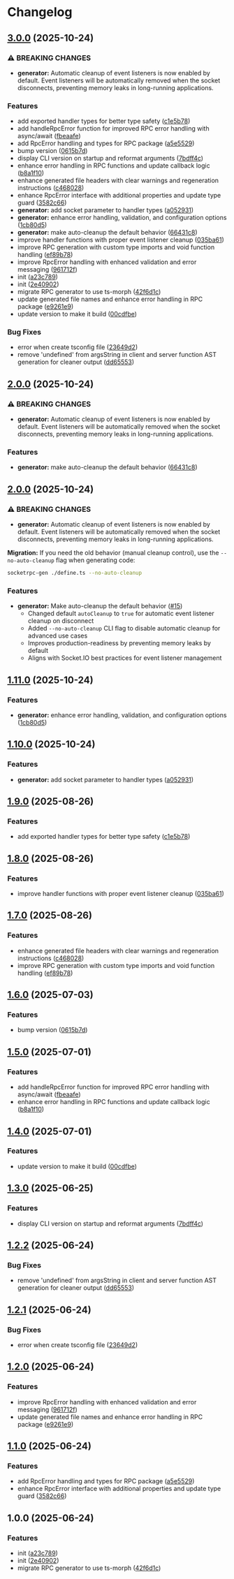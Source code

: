 # Changelog

## [3.0.0](https://github.com/nguyenvanduocit/socketrpc-gen/compare/v2.0.0...v3.0.0) (2025-10-24)


### ⚠ BREAKING CHANGES

* **generator:** Automatic cleanup of event listeners is now enabled by default. Event listeners will be automatically removed when the socket disconnects, preventing memory leaks in long-running applications.

### Features

* add exported handler types for better type safety ([c1e5b78](https://github.com/nguyenvanduocit/socketrpc-gen/commit/c1e5b7866adad1a0796abe2460e0a5f3227c7e17))
* add handleRpcError function for improved RPC error handling with async/await ([fbeaafe](https://github.com/nguyenvanduocit/socketrpc-gen/commit/fbeaafe945763aa4434d4ac3e6012e818cd26c43))
* add RpcError handling and types for RPC package ([a5e5529](https://github.com/nguyenvanduocit/socketrpc-gen/commit/a5e5529fc11a1574f7d9558c6d92dd94da3b5cb1))
* bump version ([0615b7d](https://github.com/nguyenvanduocit/socketrpc-gen/commit/0615b7d35469a5c532460f0f5a17b64ea33c91c9))
* display CLI version on startup and reformat arguments ([7bdff4c](https://github.com/nguyenvanduocit/socketrpc-gen/commit/7bdff4c656c329e86a262abc9651b67fe3693b63))
* enhance error handling in RPC functions and update callback logic ([b8a1f10](https://github.com/nguyenvanduocit/socketrpc-gen/commit/b8a1f10b3f19e368f3ddaa6edd9f8c61ff4e8638))
* enhance generated file headers with clear warnings and regeneration instructions ([c468028](https://github.com/nguyenvanduocit/socketrpc-gen/commit/c4680286ca937a9004d55d7267800dcf0675a38e))
* enhance RpcError interface with additional properties and update type guard ([3582c66](https://github.com/nguyenvanduocit/socketrpc-gen/commit/3582c66749ba223686ec5dbecd5c12113641cc6e))
* **generator:** add socket parameter to handler types ([a052931](https://github.com/nguyenvanduocit/socketrpc-gen/commit/a052931375f7e347975967b8b0f3ae31443138ae))
* **generator:** enhance error handling, validation, and configuration options ([1cb80d5](https://github.com/nguyenvanduocit/socketrpc-gen/commit/1cb80d5733d706cf6cfa7a3818b22566e75d4a5a))
* **generator:** make auto-cleanup the default behavior ([66431c8](https://github.com/nguyenvanduocit/socketrpc-gen/commit/66431c8c1d6e4d9daae7234cc3f372b57966d2dd))
* improve handler functions with proper event listener cleanup ([035ba61](https://github.com/nguyenvanduocit/socketrpc-gen/commit/035ba614cbbf6cf8ace7c5e509ee4f0cce1c62a3))
* improve RPC generation with custom type imports and void function handling ([ef89b78](https://github.com/nguyenvanduocit/socketrpc-gen/commit/ef89b78f4819d68fdc4299249fc205992ed9a5fa))
* improve RpcError handling with enhanced validation and error messaging ([961712f](https://github.com/nguyenvanduocit/socketrpc-gen/commit/961712f21bffa8097ed1f67576b07e402a03a00c))
* init ([a23c789](https://github.com/nguyenvanduocit/socketrpc-gen/commit/a23c789ea016fa9294b92a3fe5a68d3723dd8abb))
* init ([2e40902](https://github.com/nguyenvanduocit/socketrpc-gen/commit/2e40902a044f807545aea69c55c0535eba695f9a))
* migrate RPC generator to use ts-morph ([42f6d1c](https://github.com/nguyenvanduocit/socketrpc-gen/commit/42f6d1ca187bf6809924e0f393385eec3185931e))
* update generated file names and enhance error handling in RPC package ([e9261e9](https://github.com/nguyenvanduocit/socketrpc-gen/commit/e9261e938d443aee4d49944670c82af9f2adddd6))
* update version to make it build ([00cdfbe](https://github.com/nguyenvanduocit/socketrpc-gen/commit/00cdfbe1820843d4d5ba5145af20e2da0d6dade0))


### Bug Fixes

* error when create tsconfig file ([23649d2](https://github.com/nguyenvanduocit/socketrpc-gen/commit/23649d2460bd825cd5065bd82e15d93b24f14211))
* remove 'undefined' from argsString in client and server function AST generation for cleaner output ([dd65553](https://github.com/nguyenvanduocit/socketrpc-gen/commit/dd65553fe1e65b2e549f2227c31a34208f3c465c))

## [2.0.0](https://github.com/nguyenvanduocit/socketrpc-gen/compare/v1.11.0...v2.0.0) (2025-10-24)


### ⚠ BREAKING CHANGES

* **generator:** Automatic cleanup of event listeners is now enabled by default. Event listeners will be automatically removed when the socket disconnects, preventing memory leaks in long-running applications.

### Features

* **generator:** make auto-cleanup the default behavior ([66431c8](https://github.com/nguyenvanduocit/socketrpc-gen/commit/66431c8c1d6e4d9daae7234cc3f372b57966d2dd))

## [2.0.0](https://github.com/nguyenvanduocit/socketrpc-gen/compare/v1.11.0...v2.0.0) (2025-10-24)


### ⚠ BREAKING CHANGES

* **generator:** Automatic cleanup of event listeners is now enabled by default. Event listeners will be automatically removed when the socket disconnects, preventing memory leaks in long-running applications.

**Migration:** If you need the old behavior (manual cleanup control), use the `--no-auto-cleanup` flag when generating code:
```bash
socketrpc-gen ./define.ts --no-auto-cleanup
```

### Features

* **generator:** Make auto-cleanup the default behavior ([#15](https://github.com/nguyenvanduocit/socketrpc-gen/issues/15))
  - Changed default `autoCleanup` to `true` for automatic event listener cleanup on disconnect
  - Added `--no-auto-cleanup` CLI flag to disable automatic cleanup for advanced use cases
  - Improves production-readiness by preventing memory leaks by default
  - Aligns with Socket.IO best practices for event listener management

## [1.11.0](https://github.com/nguyenvanduocit/socketrpc-gen/compare/v1.10.0...v1.11.0) (2025-10-24)


### Features

* **generator:** enhance error handling, validation, and configuration options ([1cb80d5](https://github.com/nguyenvanduocit/socketrpc-gen/commit/1cb80d5733d706cf6cfa7a3818b22566e75d4a5a))

## [1.10.0](https://github.com/nguyenvanduocit/socketrpc-gen/compare/v1.9.0...v1.10.0) (2025-10-24)


### Features

* **generator:** add socket parameter to handler types ([a052931](https://github.com/nguyenvanduocit/socketrpc-gen/commit/a052931375f7e347975967b8b0f3ae31443138ae))

## [1.9.0](https://github.com/nguyenvanduocit/socketrpc-gen/compare/v1.8.0...v1.9.0) (2025-08-26)


### Features

* add exported handler types for better type safety ([c1e5b78](https://github.com/nguyenvanduocit/socketrpc-gen/commit/c1e5b7866adad1a0796abe2460e0a5f3227c7e17))

## [1.8.0](https://github.com/nguyenvanduocit/socketrpc-gen/compare/v1.7.0...v1.8.0) (2025-08-26)


### Features

* improve handler functions with proper event listener cleanup ([035ba61](https://github.com/nguyenvanduocit/socketrpc-gen/commit/035ba614cbbf6cf8ace7c5e509ee4f0cce1c62a3))

## [1.7.0](https://github.com/nguyenvanduocit/socketrpc-gen/compare/v1.6.0...v1.7.0) (2025-08-26)


### Features

* enhance generated file headers with clear warnings and regeneration instructions ([c468028](https://github.com/nguyenvanduocit/socketrpc-gen/commit/c4680286ca937a9004d55d7267800dcf0675a38e))
* improve RPC generation with custom type imports and void function handling ([ef89b78](https://github.com/nguyenvanduocit/socketrpc-gen/commit/ef89b78f4819d68fdc4299249fc205992ed9a5fa))

## [1.6.0](https://github.com/nguyenvanduocit/socketrpc-gen/compare/v1.5.0...v1.6.0) (2025-07-03)


### Features

* bump version ([0615b7d](https://github.com/nguyenvanduocit/socketrpc-gen/commit/0615b7d35469a5c532460f0f5a17b64ea33c91c9))

## [1.5.0](https://github.com/nguyenvanduocit/socketrpc-gen/compare/v1.4.0...v1.5.0) (2025-07-01)


### Features

* add handleRpcError function for improved RPC error handling with async/await ([fbeaafe](https://github.com/nguyenvanduocit/socketrpc-gen/commit/fbeaafe945763aa4434d4ac3e6012e818cd26c43))
* enhance error handling in RPC functions and update callback logic ([b8a1f10](https://github.com/nguyenvanduocit/socketrpc-gen/commit/b8a1f10b3f19e368f3ddaa6edd9f8c61ff4e8638))

## [1.4.0](https://github.com/nguyenvanduocit/socketrpc-gen/compare/v1.3.0...v1.4.0) (2025-07-01)


### Features

* update version to make it build ([00cdfbe](https://github.com/nguyenvanduocit/socketrpc-gen/commit/00cdfbe1820843d4d5ba5145af20e2da0d6dade0))

## [1.3.0](https://github.com/nguyenvanduocit/socketrpc-gen/compare/v1.2.2...v1.3.0) (2025-06-25)


### Features

* display CLI version on startup and reformat arguments ([7bdff4c](https://github.com/nguyenvanduocit/socketrpc-gen/commit/7bdff4c656c329e86a262abc9651b67fe3693b63))

## [1.2.2](https://github.com/nguyenvanduocit/socketrpc-gen/compare/v1.2.1...v1.2.2) (2025-06-24)


### Bug Fixes

* remove 'undefined' from argsString in client and server function AST generation for cleaner output ([dd65553](https://github.com/nguyenvanduocit/socketrpc-gen/commit/dd65553fe1e65b2e549f2227c31a34208f3c465c))

## [1.2.1](https://github.com/nguyenvanduocit/socketrpc-gen/compare/v1.2.0...v1.2.1) (2025-06-24)


### Bug Fixes

* error when create tsconfig file ([23649d2](https://github.com/nguyenvanduocit/socketrpc-gen/commit/23649d2460bd825cd5065bd82e15d93b24f14211))

## [1.2.0](https://github.com/nguyenvanduocit/socket-rpc-template/compare/v1.1.0...v1.2.0) (2025-06-24)


### Features

* improve RpcError handling with enhanced validation and error messaging ([961712f](https://github.com/nguyenvanduocit/socket-rpc-template/commit/961712f21bffa8097ed1f67576b07e402a03a00c))
* update generated file names and enhance error handling in RPC package ([e9261e9](https://github.com/nguyenvanduocit/socket-rpc-template/commit/e9261e938d443aee4d49944670c82af9f2adddd6))

## [1.1.0](https://github.com/nguyenvanduocit/socket-rpc-template/compare/v1.0.0...v1.1.0) (2025-06-24)


### Features

* add RpcError handling and types for RPC package ([a5e5529](https://github.com/nguyenvanduocit/socket-rpc-template/commit/a5e5529fc11a1574f7d9558c6d92dd94da3b5cb1))
* enhance RpcError interface with additional properties and update type guard ([3582c66](https://github.com/nguyenvanduocit/socket-rpc-template/commit/3582c66749ba223686ec5dbecd5c12113641cc6e))

## 1.0.0 (2025-06-24)


### Features

* init ([a23c789](https://github.com/nguyenvanduocit/socket-rpc-template/commit/a23c789ea016fa9294b92a3fe5a68d3723dd8abb))
* init ([2e40902](https://github.com/nguyenvanduocit/socket-rpc-template/commit/2e40902a044f807545aea69c55c0535eba695f9a))
* migrate RPC generator to use ts-morph ([42f6d1c](https://github.com/nguyenvanduocit/socket-rpc-template/commit/42f6d1ca187bf6809924e0f393385eec3185931e))
